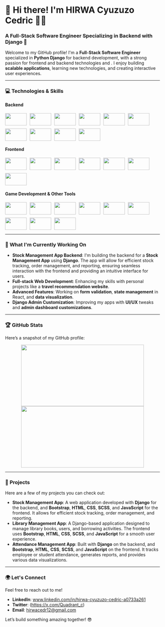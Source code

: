 # 👋 **Hi there! I'm HIRWA Cyuzuzo Cedric** 👨‍💻

### A Full-Stack Software Engineer Specializing in Backend with Django 🚀

Welcome to my GitHub profile! I'm a **Full-Stack Software Engineer** specialized in **Python Django** for backend development, with a strong passion for frontend and backend technologies and . I enjoy building **scalable applications**, learning new technologies, and creating interactive user experiences. 

---

### 💻 **Technologies & Skills**  
#### **Backend**  
<div style="display: flex; flex-wrap: wrap; gap: 10px;">
  <img src="https://img.shields.io/badge/-Django-black?style=flat&logo=django&logoColor=white&labelColor=000000" width="70" height="40"/>
  <img src="https://img.shields.io/badge/-Python-3776AB?style=flat&logo=python&logoColor=white&labelColor=3776AB" width="70" height="40"/>
  <img src="https://img.shields.io/badge/-PostgreSQL-336791?style=flat&logo=postgresql&logoColor=white&labelColor=336791" width="70" height="40"/>
  <img src="https://img.shields.io/badge/-MySQL-4479A1?style=flat&logo=mysql&logoColor=white&labelColor=4479A1" width="70" height="40"/>
  <img src="https://img.shields.io/badge/-GraphQL-E10098?style=flat&logo=graphql&logoColor=white&labelColor=E10098" width="70" height="40"/>
  <img src="https://img.shields.io/badge/-Java-007396?style=flat&logo=java&logoColor=white&labelColor=007396" width="70" height="40"/>
  <img src="https://img.shields.io/badge/-C%23-239120?style=flat&logo=c-sharp&logoColor=white&labelColor=239120" width="70" height="40"/>
  <img src="https://img.shields.io/badge/-C++-00599C?style=flat&logo=cplusplus&logoColor=white&labelColor=00599C" width="70" height="40"/>
  <img src="https://img.shields.io/badge/-.NET-512BD4?style=flat&logo=.net&logoColor=white&labelColor=512BD4" width="70" height="40"/>
  <img src="https://img.shields.io/badge/-.NET-512BD4?style=flat&logo=.net&logoColor=white&labelColor=512BD4" width="70" height="40"/>
</div>

#### **Frontend**  
<div style="display: flex; flex-wrap: wrap; gap: 10px;">
  <img src="https://img.shields.io/badge/-React-61DAFB?style=flat&logo=react&logoColor=black&labelColor=61DAFB" width="70" height="40"/>
  <img src="https://img.shields.io/badge/-React%20Native-61DAFB?style=flat&logo=react&logoColor=black&labelColor=61DAFB" width="70" height="40"/>
  <img src="https://img.shields.io/badge/-JavaScript-F7DF1E?style=flat&logo=javascript&logoColor=black&labelColor=F7DF1E" width="70" height="40"/>
  <img src="https://img.shields.io/badge/-HTML5-E34F26?style=flat&logo=html5&logoColor=white&labelColor=E34F26" width="70" height="40"/>
  <img src="https://img.shields.io/badge/-CSS3-1572B6?style=flat&logo=css3&logoColor=white&labelColor=1572B6" width="70" height="40"/>
  <img src="https://img.shields.io/badge/-Tailwind%20CSS-06B6D4?style=flat&logo=tailwind-css&logoColor=white&labelColor=06B6D4" width="70" height="40"/>
  <img src="https://img.shields.io/badge/-Bootstrap-7952B3?style=flat&logo=bootstrap&logoColor=white&labelColor=7952B3" width="70" height="40"/>
</div>

#### **Game Development & Other Tools**  
<div style="display: flex; flex-wrap: wrap; gap: 10px;">
  <img src="https://img.shields.io/badge/-Unity-000000?style=flat&logo=unity&logoColor=white&labelColor=000000" width="70" height="40"/>
  <img src="https://img.shields.io/badge/-Visual%20Basic-945DB7?style=flat&logo=visual-basic&logoColor=white&labelColor=945DB7" width="70" height="40"/>
  <img src="https://img.shields.io/badge/-Git-F05032?style=flat&logo=git&logoColor=white&labelColor=F05032" width="70" height="40"/>
  <img src="https://img.shields.io/badge/-GitHub-181717?style=flat&logo=github&logoColor=white&labelColor=181717" width="70" height="40"/>
  <img src="https://img.shields.io/badge/-GitLab-FCA121?style=flat&logo=gitlab&logoColor=white&labelColor=FCA121" width="70" height="40"/>
  <img src="https://img.shields.io/badge/-Docker-2496ED?style=flat&logo=docker&logoColor=white&labelColor=2496ED" width="70" height="40"/>
  <img src="https://img.shields.io/badge/-Postman-FF6C37?style=flat&logo=postman&logoColor=white&labelColor=FF6C37" width="70" height="40"/>
  <img src="https://img.shields.io/badge/-Nginx-009639?style=flat&logo=nginx&logoColor=white&labelColor=009639" width="70" height="40"/>
  <img src="https://img.shields.io/badge/-Celery-3785A6?style=flat&logo=celery&logoColor=white&labelColor=3785A6" width="70" height="40"/>
</div>

---

### 🌱 **What I'm Currently Working On**

- **Stock Management App Backend**: I'm building the backend for a **Stock Management App** using **Django**. The app will allow for efficient stock tracking, order management, and reporting, ensuring seamless interaction with the frontend and providing an intuitive interface for users.
- **Full-stack Web Development**: Enhancing my skills with personal projects like a **travel recommendation website**.
- **Advanced Features**: Working on **form validation**, **state management** in React, and **data visualization**.
- **Django Admin Customization**: Improving my apps with **UI/UX** tweaks and **admin dashboard customizations**.

---

### 🏆 **GitHub Stats**

Here’s a snapshot of my GitHub profile:

<div align="center">
  <img height="200" width="400" src="https://github-readme-stats.vercel.app/api?username=hirwacedric123&show_icons=true&hide_title=true&count_private=true&hide=prs&theme=radical" />
  <img height="200" width="400" src="https://github-readme-stats.vercel.app/api/top-langs/?username=hirwacedric123&layout=compact&theme=radical" />
</div>

---

### 🚀 **Projects**

Here are a few of my projects you can check out:

- **Stock Management App**: A web application developed with **Django** for the backend, and **Bootstrap**, **HTML**, **CSS**, **SCSS**, and **JavaScript** for the frontend. It allows for efficient stock tracking, order management, and reporting.
- **Library Management App**: A Django-based application designed to manage library books, users, and borrowing activities. The frontend uses **Bootstrap**, **HTML**, **CSS**, **SCSS**, and **JavaScript** for a smooth user experience.
- **Attendance Management App**: Built with **Django** on the backend, and **Bootstrap**, **HTML**, **CSS**, **SCSS**, and **JavaScript** on the frontend. It tracks employee or student attendance, generates reports, and provides various data visualizations.

---

### 🌍 **Let's Connect**

Feel free to reach out to me!

- **LinkedIn**: www.linkedin.com/in/hirwa-cyuzuzo-cedric-a0733a261  
- **Twitter**: (https://x.com/Quadrant_c)  
- **Email**: hirwacedr12@gmail.com  

Let’s build something amazing together! 😎
